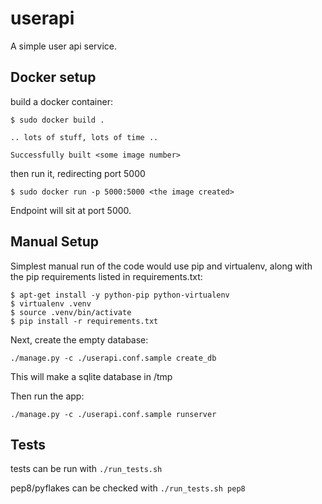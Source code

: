 # userapi #

A simple user api service.

## Docker setup ##

build a docker container:

~~~~
$ sudo docker build .

.. lots of stuff, lots of time ..

Successfully built <some image number>
~~~~

then run it, redirecting port 5000

~~~~
$ sudo docker run -p 5000:5000 <the image created>
~~~~

Endpoint will sit at port 5000.


## Manual Setup ##

Simplest manual run of the code would use pip and virtualenv, along
with the pip requirements listed in requirements.txt:

~~~~
$ apt-get install -y python-pip python-virtualenv
$ virtualenv .venv
$ source .venv/bin/activate
$ pip install -r requirements.txt
~~~~

Next, create the empty database:

`./manage.py -c ./userapi.conf.sample create_db`

This will make a sqlite database in /tmp

Then run the app:

`./manage.py -c ./userapi.conf.sample runserver`

## Tests ##

tests can be run with `./run_tests.sh`

pep8/pyflakes can be checked with `./run_tests.sh pep8`
